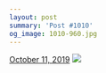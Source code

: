 ```yaml
---
layout: post
summary: 'Post #1010'
og_image: 1010-960.jpg
---
```


<p>
  <time>
    <a href="/1010">October 11, 2019</a>
  </time>
  <a href="/1010">
    <img src="{{ site.assets_url }}/1010-480.jpg" srcset="{{ site.assets_url }}/1010-240.jpg 240w, {{ site.assets_url }}/1010-480.jpg 480w, {{ site.assets_url }}/1010-720.jpg 720w, {{ site.assets_url }}/1010-960.jpg 960w" sizes="(min-width: 700px) 50vw, calc(100vw - 2rem)" />
  </a>
</p>
